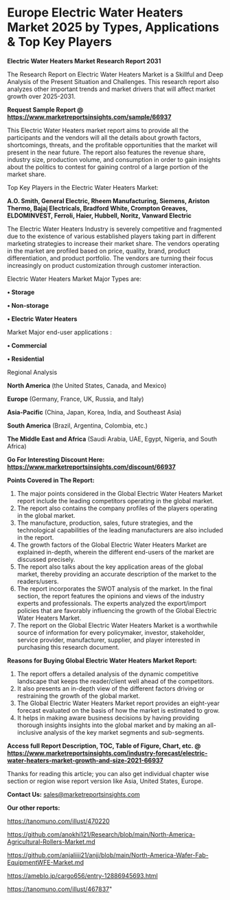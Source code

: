 # Europe Electric Water Heaters Market 2025 by Types, Applications & Top Key Players

<strong>Electric Water Heaters Market Research Report 2031</strong>

The Research Report on Electric Water Heaters Market is a Skillful and Deep Analysis of the Present Situation and Challenges. This research report also analyzes other important trends and market drivers that will affect market growth over 2025-2031.

<strong>Request Sample Report @ <a href=https://www.marketreportsinsights.com/sample/66937>https://www.marketreportsinsights.com/sample/66937</a></strong>

This Electric Water Heaters market report aims to provide all the participants and the vendors will all the details about growth factors, shortcomings, threats, and the profitable opportunities that the market will present in the near future. The report also features the revenue share, industry size, production volume, and consumption in order to gain insights about the politics to contest for gaining control of a large portion of the market share.

Top Key Players in the Electric Water Heaters Market:

<strong>A.O. Smith, General Electric, Rheem Manufacturing, Siemens, Ariston Thermo, Bajaj Electricals, Bradford White, Crompton Greaves, ELDOMINVEST, Ferroli, Haier, Hubbell, Noritz, Vanward Electric</strong>

The Electric Water Heaters Industry is severely competitive and fragmented due to the existence of various established players taking part in different marketing strategies to increase their market share. The vendors operating in the market are profiled based on price, quality, brand, product differentiation, and product portfolio. The vendors are turning their focus increasingly on product customization through customer interaction.

Electric Water Heaters Market Major Types are:

<strong>• Storage

• Non-storage

• Electric Water Heaters</strong>

Market Major end-user applications :

<strong>• Commercial

• Residential</strong>

Regional Analysis

</u><strong><b>North America</b></strong> (the United States, Canada, and Mexico)

<strong><b>Europe </b></strong>(Germany, France, UK, Russia, and Italy)

<strong><b>Asia-Pacific</b></strong> (China, Japan, Korea, India, and Southeast Asia)

<strong><b>South America</b></strong> (Brazil, Argentina, Colombia, etc.)

<strong><b>The Middle East and Africa</b></strong> (Saudi Arabia, UAE, Egypt, Nigeria, and South Africa)

<strong>Go For Interesting Discount Here: <a href=https://www.marketreportsinsights.com/discount/66937>https://www.marketreportsinsights.com/discount/66937</a></strong>

<strong>Points Covered in The Report:</strong>
<ol>
  <li>The major points considered in the Global Electric Water Heaters Market report include the leading competitors operating in the global market.</li>
  <li>The report also contains the company profiles of the players operating in the global market.</li>
  <li>The manufacture, production, sales, future strategies, and the technological capabilities of the leading manufacturers are also included in the report.</li>
  <li>The growth factors of the Global Electric Water Heaters Market are explained in-depth, wherein the different end-users of the market are discussed precisely.</li>
  <li>The report also talks about the key application areas of the global market, thereby providing an accurate description of the market to the readers/users.</li>
  <li>The report incorporates the SWOT analysis of the market. In the final section, the report features the opinions and views of the industry experts and professionals. The experts analyzed the export/import policies that are favorably influencing the growth of the Global Electric Water Heaters Market.</li>
  <li>The report on the Global Electric Water Heaters Market is a worthwhile source of information for every policymaker, investor, stakeholder, service provider, manufacturer, supplier, and player interested in purchasing this research document.</li>
</ol>
<strong>Reasons for Buying Global Electric Water Heaters Market Report:</strong>

<ol>
  <li>The report offers a detailed analysis of the dynamic competitive landscape that keeps the reader/client well ahead of the competitors.</li>
  <li>It also presents an in-depth view of the different factors driving or restraining the growth of the global market.</li>
  <li>The Global Electric Water Heaters Market report provides an eight-year forecast evaluated on the basis of how the market is estimated to grow.</li>
  <li>It helps in making aware business decisions by having providing thorough insights insights into the global market and by making an all-inclusive analysis of the key market segments and sub-segments.</li>
</ol>
<strong>Access full Report Description, TOC, Table of Figure, Chart, etc. @ <a href=https://www.marketreportsinsights.com/industry-forecast/electric-water-heaters-market-growth-and-size-2021-66937>https://www.marketreportsinsights.com/industry-forecast/electric-water-heaters-market-growth-and-size-2021-66937</a></strong>


Thanks for reading this article; you can also get individual chapter wise section or region wise report version like Asia, United States, Europe.

<strong>Contact Us:</strong>
sales@marketreportsinsights.com

<strong>Our other reports:</strong>

<a href=https://tanomuno.com/illust/470220>https://tanomuno.com/illust/470220</a>

<a href=https://github.com/anokhi121/Research/blob/main/North-America-Agricultural-Rollers-Market.md>https://github.com/anokhi121/Research/blob/main/North-America-Agricultural-Rollers-Market.md</a>

<a href=https://github.com/anjaliiii21/anjj/blob/main/North-America-Wafer-Fab-EquipmentWFE-Market.md>https://github.com/anjaliiii21/anjj/blob/main/North-America-Wafer-Fab-EquipmentWFE-Market.md</a>

<a href=https://ameblo.jp/cargo656/entry-12886945693.html>https://ameblo.jp/cargo656/entry-12886945693.html</a>

<a href=https://tanomuno.com/illust/467837>https://tanomuno.com/illust/467837</a>"

